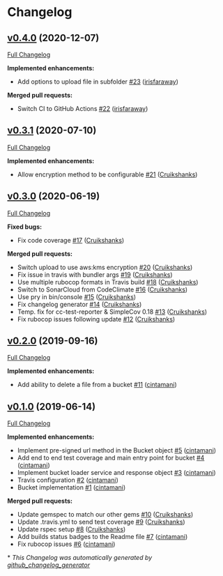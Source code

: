 # Changelog

## [v0.4.0](https://github.com/defra/defra-ruby-aws/tree/v0.4.0) (2020-12-07)

[Full Changelog](https://github.com/defra/defra-ruby-aws/compare/v0.3.1...v0.4.0)

**Implemented enhancements:**

- Add options to upload file in subfolder [\#23](https://github.com/DEFRA/defra-ruby-aws/pull/23) ([irisfaraway](https://github.com/irisfaraway))

**Merged pull requests:**

- Switch CI to GitHub Actions [\#22](https://github.com/DEFRA/defra-ruby-aws/pull/22) ([irisfaraway](https://github.com/irisfaraway))

## [v0.3.1](https://github.com/defra/defra-ruby-aws/tree/v0.3.1) (2020-07-10)

[Full Changelog](https://github.com/defra/defra-ruby-aws/compare/v0.3.0...v0.3.1)

**Implemented enhancements:**

- Allow encryption method to be configurable [\#21](https://github.com/DEFRA/defra-ruby-aws/pull/21) ([Cruikshanks](https://github.com/Cruikshanks))

## [v0.3.0](https://github.com/defra/defra-ruby-aws/tree/v0.3.0) (2020-06-19)

[Full Changelog](https://github.com/defra/defra-ruby-aws/compare/v0.2.0...v0.3.0)

**Fixed bugs:**

- Fix code coverage [\#17](https://github.com/DEFRA/defra-ruby-aws/pull/17) ([Cruikshanks](https://github.com/Cruikshanks))

**Merged pull requests:**

- Switch upload to use aws:kms encryption [\#20](https://github.com/DEFRA/defra-ruby-aws/pull/20) ([Cruikshanks](https://github.com/Cruikshanks))
- Fix issue in travis with bundler args [\#19](https://github.com/DEFRA/defra-ruby-aws/pull/19) ([Cruikshanks](https://github.com/Cruikshanks))
- Use multiple rubocop formats in Travis build [\#18](https://github.com/DEFRA/defra-ruby-aws/pull/18) ([Cruikshanks](https://github.com/Cruikshanks))
- Switch to SonarCloud from CodeClimate [\#16](https://github.com/DEFRA/defra-ruby-aws/pull/16) ([Cruikshanks](https://github.com/Cruikshanks))
- Use pry in bin/console [\#15](https://github.com/DEFRA/defra-ruby-aws/pull/15) ([Cruikshanks](https://github.com/Cruikshanks))
- Fix changelog generator [\#14](https://github.com/DEFRA/defra-ruby-aws/pull/14) ([Cruikshanks](https://github.com/Cruikshanks))
- Temp. fix for cc-test-reporter & SimpleCov 0.18 [\#13](https://github.com/DEFRA/defra-ruby-aws/pull/13) ([Cruikshanks](https://github.com/Cruikshanks))
- Fix rubocop issues following update [\#12](https://github.com/DEFRA/defra-ruby-aws/pull/12) ([Cruikshanks](https://github.com/Cruikshanks))

## [v0.2.0](https://github.com/defra/defra-ruby-aws/tree/v0.2.0) (2019-09-16)

[Full Changelog](https://github.com/defra/defra-ruby-aws/compare/v0.1.0...v0.2.0)

**Implemented enhancements:**

- Add ability to delete a file from a bucket [\#11](https://github.com/DEFRA/defra-ruby-aws/pull/11) ([cintamani](https://github.com/cintamani))

## [v0.1.0](https://github.com/defra/defra-ruby-aws/tree/v0.1.0) (2019-06-14)

[Full Changelog](https://github.com/defra/defra-ruby-aws/compare/28ca1fcaa9b7869b9dc7fb1ffaaddbeb6737891c...v0.1.0)

**Implemented enhancements:**

- Implement pre-signed url method in the Bucket object [\#5](https://github.com/DEFRA/defra-ruby-aws/pull/5) ([cintamani](https://github.com/cintamani))
- Add end to end test coverage and main entry point for bucket [\#4](https://github.com/DEFRA/defra-ruby-aws/pull/4) ([cintamani](https://github.com/cintamani))
- Implement bucket loader service and response object [\#3](https://github.com/DEFRA/defra-ruby-aws/pull/3) ([cintamani](https://github.com/cintamani))
- Travis configuration [\#2](https://github.com/DEFRA/defra-ruby-aws/pull/2) ([cintamani](https://github.com/cintamani))
- Bucket implementation [\#1](https://github.com/DEFRA/defra-ruby-aws/pull/1) ([cintamani](https://github.com/cintamani))

**Merged pull requests:**

- Update gemspec to match our other gems [\#10](https://github.com/DEFRA/defra-ruby-aws/pull/10) ([Cruikshanks](https://github.com/Cruikshanks))
- Update .travis.yml to send test coverage [\#9](https://github.com/DEFRA/defra-ruby-aws/pull/9) ([Cruikshanks](https://github.com/Cruikshanks))
- Update rspec setup [\#8](https://github.com/DEFRA/defra-ruby-aws/pull/8) ([Cruikshanks](https://github.com/Cruikshanks))
- Add builds status badges to the Readme file [\#7](https://github.com/DEFRA/defra-ruby-aws/pull/7) ([cintamani](https://github.com/cintamani))
- Fix rubocop issues [\#6](https://github.com/DEFRA/defra-ruby-aws/pull/6) ([cintamani](https://github.com/cintamani))



\* *This Changelog was automatically generated by [github_changelog_generator](https://github.com/github-changelog-generator/github-changelog-generator)*
